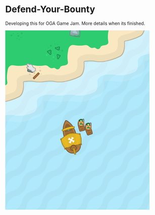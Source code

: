 # Defend-Your-Bounty
Developing this for OGA Game Jam. More details when its finished.

![alt text](https://github.com/CorbinStark/Defend-Your-Bounty/blob/master/Previews/boat1.png)
